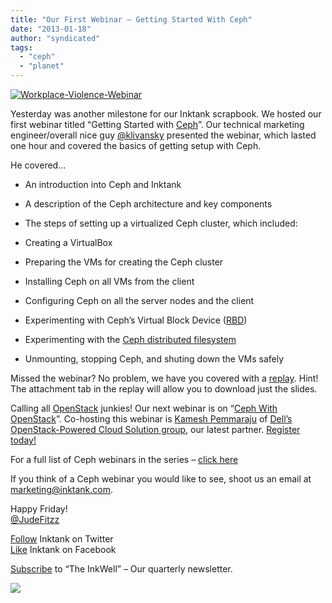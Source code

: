 ```yaml
---
title: "Our First Webinar – Getting Started With Ceph"
date: "2013-01-18"
author: "syndicated"
tags: 
  - "ceph"
  - "planet"
---
```


[![](images/Workplace-Violence-Webinar-e1358536924128.png "Workplace-Violence-Webinar")](http://www.inktank.com/wp-content/uploads/2013/01/Workplace-Violence-Webinar-e1358536924128.png "Workplace-Violence-Webinar")

Yesterday was another milestone for our Inktank scrapbook. We hosted our first webinar titled “Getting Started with [Ceph](http://ceph.com/ceph-storage/)”. Our technical marketing engineer/overall nice guy [@klivansky](https://twitter.com/klivansky) presented the webinar, which lasted one hour and covered the basics of getting setup with Ceph.

He covered…

- An introduction into Ceph and Inktank
- A description of the Ceph architecture and key components
- The steps of setting up a virtualized Ceph cluster, which included:

- Creating a VirtualBox
- Preparing the VMs for creating the Ceph cluster
- Installing Ceph on all VMs from the client
- Configuring Ceph on all the server nodes and the client
- Experimenting with Ceph’s Virtual Block Device ([RBD](http://ceph.com/ceph-storage/block-storage/))
- Experimenting with the [Ceph distributed filesystem](http://ceph.com/ceph-storage/file-system/)
- Unmounting, stopping Ceph, and shuting down the VMs safely

Missed the webinar? No problem, we have you covered with a [replay](https://www.brighttalk.com/webcast/8847/63173). Hint! The attachment tab in the replay will allow you to download just the slides.

Calling all [OpenStack](http://www.openstack.org/) junkies! Our next webinar is on “[Ceph With OpenStack](https://www.brighttalk.com/webcast/8847/63177)”. Co-hosting this webinar is [Kamesh Pemmaraju](https://twitter.com/kpemmaraju) of [Dell’s OpenStack-Powered Cloud Solution group](http://content.dell.com/us/en/enterprise/by-need-it-productivity-data-center-change-response-openstack-cloud), our latest partner. [Register today!](https://www.brighttalk.com/webcast/8847/63177)

For a full list of Ceph webinars in the series – [click here](http://www.inktank.com/news-events/webinars/)

If you think of a Ceph webinar you would like to see, shoot us an email at [marketing@inktank.com](mailto:marketing@inktank.com).

Happy Friday!  
[@JudeFitzz](https://twitter.com/JudeFitzz)

[Follow](https://twitter.com/inktank) Inktank on Twitter  
[Like](https://www.facebook.com/inktank) Inktank on Facebook

[Subscribe](http://www.inktank.com/newsletter-signup/) to “The InkWell” – Our quarterly newsletter.

![](http://track.hubspot.com/__ptq.gif?a=265024&k=14&bu=http%3A%2F%2Fwww.inktank.com&r=http%3A%2F%2Fwww.inktank.com%2Fceph%2Four-first-webinar-getting-started-with-ceph%2F&bvt=rss&p=wordpress)

